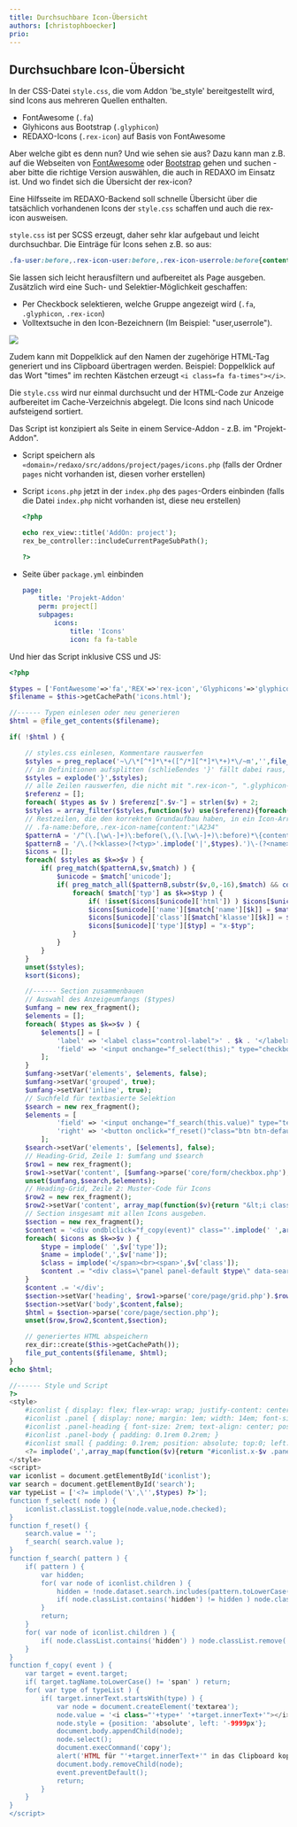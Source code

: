 ```yaml
---
title: Durchsuchbare Icon-Übersicht
authors: [christophboecker]
prio:
---
```


## Durchsuchbare Icon-Übersicht

In der CSS-Datei `style.css`, die vom Addon 'be_style' bereitgestellt wird, sind Icons aus mehreren
Quellen enthalten.

* FontAwesome (`.fa`)
* Glyhicons aus Bootstrap (`.glyphicon`)
* REDAXO-Icons (`.rex-icon`) auf Basis von FontAwesome

Aber welche gibt es denn nun? Und wie sehen sie aus? Dazu kann man z.B. auf die Webseiten von
[FontAwesome](https://fontawesome.com/) oder [Bootstrap](https://getbootstrap.com/) gehen und suchen -
aber bitte die richtige Version auswählen, die auch in REDAXO im Einsatz ist. Und wo findet sich die Übersicht der rex-icon?

Eine Hilfsseite im REDAXO-Backend soll schnelle Übersicht über die tatsächlich vorhandenen
Icons der `style.css` schaffen und auch die rex-icon ausweisen.

`style.css` ist per SCSS erzeugt, daher sehr klar aufgebaut und leicht durchsuchbar. Die Einträge
für Icons sehen z.B. so aus:

```css
.fa-user:before,.rex-icon-user:before,.rex-icon-userrole:before{content:"\f007"}
```

Sie lassen sich leicht herausfiltern und aufbereitet als Page ausgeben. Zusätzlich wird eine Such- und
Selektier-Möglichkeit geschaffen:

* Per Checkbock selektieren, welche Gruppe angezeigt wird (`.fa`, `.glyphicon`, `.rex-icon`)
* Volltextsuche in den Icon-Bezeichnern (Im Beispiel: "user,userrole").

![](https://user-images.githubusercontent.com/10065904/51799583-01265580-2223-11e9-9746-b32004ea5edf.png)

Zudem kann mit Doppelklick auf den Namen der zugehörige HTML-Tag generiert und ins Clipboard übertragen werden.
Beispiel: Doppelklick auf das Wort "times" im rechten Kästchen erzeugt `<i class=fa fa-times"></i>`.

Die `style.css` wird nur einmal durchsucht und der HTML-Code zur Anzeige aufbereitet im Cache-Verzeichnis
abgelegt. Die Icons sind nach Unicode aufsteigend sortiert.

Das Script ist konzipiert als Seite in einem Service-Addon - z.B. im "Projekt-Addon".

* Script speichern als `«domain»/redaxo/src/addons/project/pages/icons.php` (falls der Ordner `pages` nicht vorhanden ist, diesen vorher erstellen)
* Script `icons.php` jetzt in der `index.php` des `pages`-Orders einbinden (falls die Datei `index.php` nicht vorhanden ist, diese neu erstellen)
  
  ```php
  <?php

  echo rex_view::title('AddOn: project');
  rex_be_controller::includeCurrentPageSubPath();

  ?>
  ```

* Seite über `package.yml` einbinden
    
    ```yml
    page:
        title: 'Projekt-Addon'
        perm: project[]
        subpages:
            icons:
                title: 'Icons'
                icon: fa fa-table
    ```
Und hier das Script inklusive CSS und JS:

```php
<?php

$types = ['FontAwesome'=>'fa','REX'=>'rex-icon','Glyphicons'=>'glyphicon'];
$filename = $this->getCachePath('icons.html');

//------ Typen einlesen oder neu generieren
$html = @file_get_contents($filename);

if( !$html ) {

    // styles.css einlesen, Kommentare rauswerfen
    $styles = preg_replace('~\/\*[^*]*\*+([^/*][^*]*\*+)*\/~m','',file_get_contents( rex_path::addonAssets('be_style','css/styles.css') ));
    // in Definitionen aufsplitten (schließendes '}' fällt dabei raus, is egal.)
    $styles = explode('}',$styles);
    // alle Zeilen rauswerfen, die nicht mit ".rex-icon-", ".glyphicon-" oder ".fa-" beginnen
    $referenz = [];
    foreach( $types as $v ) $referenz[".$v-"] = strlen($v) + 2;
    $styles = array_filter($styles,function($v) use($referenz){foreach($referenz as $t=>$l){ if( substr($v,0,$l)==$t ) return true;} return false;} );
    // Restzeilen, die den korrekten Grundaufbau haben, in ein Icon-Array überführen (je Unicode ein Eintrag)
    // .fa-name:before,.rex-icon-name{content:"\A234"
    $patternA = '/^(\.[\w\-]+)\:before(\,(\.[\w\-]+)\:before)*\{content\:"\\\(?<unicode>[a-z\d]{4})"$/';
    $patternB = '/\.(?<klasse>(?<typ>'.implode('|',$types).')\-(?<name>[\w\-]+))\:before/';
    $icons = [];
    foreach( $styles as $k=>$v ) {
        if( preg_match($patternA,$v,$match) ) {
            $unicode = $match['unicode'];
            if( preg_match_all($patternB,substr($v,0,-16),$match) && count($match)) {
                foreach( $match['typ'] as $k=>$typ ) {
                    if( !isset($icons[$unicode]['html']) ) $icons[$unicode]['html'] = "<i class=\"$typ $typ-{$match['name'][$k]}\"></i>";
                    $icons[$unicode]['name'][$match['name'][$k]] = $match['name'][$k];
                    $icons[$unicode]['class'][$match['klasse'][$k]] = $match['klasse'][$k];
                    $icons[$unicode]['type'][$typ] = "x-$typ";
                }
            }
        }
    }
    unset($styles);
    ksort($icons);

    //------ Section zusammenbauen
    // Auswahl des Anzeigeumfangs ($types)
    $umfang = new rex_fragment();
    $elements = [];
    foreach( $types as $k=>$v ) {
        $elements[] = [
            'label' => '<label class="control-label">' . $k . '</label>',
            'field' => '<input onchange="f_select(this);" type="checkbox" id="scope-' . $v . '" value="x-' . $v . '" checked />',
        ];
    }
    $umfang->setVar('elements', $elements, false);
    $umfang->setVar('grouped', true);
    $umfang->setVar('inline', true);
    // Suchfeld für textbasierte Selektion
    $search = new rex_fragment();
    $elements = [
            'field' => '<input onchange="f_search(this.value)" type="text" class="form-control" placeholder="Search for..." id="search">',
            'right' => '<button onclick="f_reset()"class="btn btn-default" type="button"><i class="fa fa-close"></i></button>',
        ];
    $search->setVar('elements', [$elements], false);
    // Heading-Grid, Zeile 1: $umfang und $search
    $row1 = new rex_fragment();
    $row1->setVar('content', [$umfang->parse('core/form/checkbox.php'),$search->parse('core/form/input_group.php')], false);
    unset($umfang,$search,$elements);
    // Heading-Grid, Zeile 2: Muster-Code für Icons
    $row2 = new rex_fragment();
    $row2->setVar('content', array_map(function($v){return "&lt;i class=\"$v $v-«name»\"&gt;&lt;/i&gt;";},$types), false);
    // Section insgesamt mit allen Icons ausgeben.
    $section = new rex_fragment();
    $content = '<div ondblclick="f_copy(event)" class="'.implode(' ',array_map(function($v){return "x-$v";},$types)).'" id="iconlist">';
    foreach( $icons as $k=>$v ) {
        $type = implode(' ',$v['type']);
        $name = implode(',',$v['name']);
        $class = implode('</span><br><span>',$v['class']);
        $content .= "<div class=\"panel panel-default $type\" data-search=\"$name\"><div class=\"panel-heading\"><small>$k</small>{$v['html']}</div><div class=\"panel-body\"><span>$class</span></div></div>";
    }
    $content .= '</div';
    $section->setVar('heading', $row1->parse('core/page/grid.php').$row2->parse('core/page/grid.php'), false);
    $section->setVar('body',$content,false);
    $html = $section->parse('core/page/section.php');
    unset($row,$row2,$content,$section);

    // generiertes HTML abspeichern
    rex_dir::create($this->getCachePath());
    file_put_contents($filename, $html);
}
echo $html;

//------ Style und Script
?>
<style>
    #iconlist { display: flex; flex-wrap: wrap; justify-content: center;}
    #iconlist .panel { display: none; margin: 1em; width: 14em; font-size: 1em; }
    #iconlist .panel-heading { font-size: 2rem; text-align: center; position: relative; }
    #iconlist .panel-body { padding: 0.1rem 0.2rem; }
    #iconlist small { padding: 0.1rem; position: absolute; top:0; left:0; font-size: 1rem; }
    <?= implode(',',array_map(function($v){return "#iconlist.x-$v .panel.x-$v";},$types)) ?> { display: block; }
</style>
<script>
var iconlist = document.getElementById('iconlist');
var search = document.getElementById('search');
var typeList = ['<?= implode('\',\'',$types) ?>'];
function f_select( node ) {
    iconlist.classList.toggle(node.value,node.checked);
}
function f_reset() {
    search.value = '';
    f_search( search.value );
}
function f_search( pattern ) {
    if( pattern ) {
        var hidden;
        for( var node of iconlist.children ) {
            hidden = !node.dataset.search.includes(pattern.toLowerCase());
            if( node.classList.contains('hidden') != hidden ) node.classList.toggle('hidden',hidden);
        }
        return;
    }
    for( var node of iconlist.children ) {
        if( node.classList.contains('hidden') ) node.classList.remove('hidden');
    }
}
function f_copy( event ) {
    var target = event.target;
    if( target.tagName.toLowerCase() != 'span' ) return;
    for( var type of typeList ) {
        if( target.innerText.startsWith(type) ) {
            var node = document.createElement('textarea');
            node.value = '<i class="'+type+' '+target.innerText+'"></i>';
            node.style = {position: 'absolute', left: '-9999px'};
            document.body.appendChild(node);
            node.select();
            document.execCommand('copy');
            alert('HTML für "'+target.innerText+'" in das Clipboard kopiert ("'+node.value+'")');
            document.body.removeChild(node);
            event.preventDefault();
            return;
        }
    }
}
</script>
```
